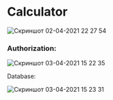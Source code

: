 # Calculator
![Скриншот 02-04-2021 22 27 54](https://user-images.githubusercontent.com/69078357/113447901-72fe1900-9403-11eb-8d28-cac773e1fdfc.png)  

### Authorization: ###  

![Скриншот 03-04-2021 15 22 35](https://user-images.githubusercontent.com/69078357/113478256-7390c100-9490-11eb-821e-9e6c16cac35d.png)  

Database:  

![Скриншот 03-04-2021 15 23 31](https://user-images.githubusercontent.com/69078357/113478271-94591680-9490-11eb-95ed-35e9551850a5.png)
